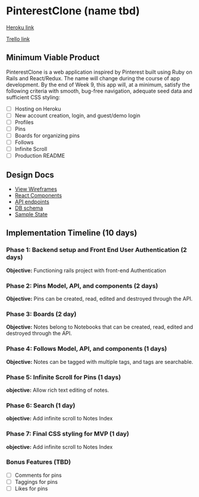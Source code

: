 # PinterestClone (name tbd)

[Heroku link][heroku]

[Trello link][trello]

[heroku]: http://www.herokuapp.com
[trello]: https://trello.com/b/8DdmFHNC/pinterest-clone-name-tbd

## Minimum Viable Product

PinterestClone is a web application inspired by Pinterest built using Ruby on Rails
and React/Redux.  The name will change during the course of app development. By the end of Week 9, this app will, at a minimum, satisfy the
following criteria with smooth, bug-free navigation, adequate seed data and
sufficient CSS styling:

- [ ] Hosting on Heroku
- [ ] New account creation, login, and guest/demo login
- [ ] Profiles
- [ ] Pins
- [ ] Boards for organizing pins
- [ ] Follows
- [ ] Infinite Scroll
- [ ] Production README

## Design Docs
* [View Wireframes][wireframes]
* [React Components][components]
* [API endpoints][api-endpoints]
* [DB schema][schema]
* [Sample State][sample-state]

[wireframes]: docs/wireframes
[components]: docs/component-hierarchy.md
[sample-state]: docs/sample-state.md
[api-endpoints]: docs/api-endpoints.md
[schema]: docs/schema.md

## Implementation Timeline (10 days)

### Phase 1: Backend setup and Front End User Authentication (2 days)

**Objective:** Functioning rails project with front-end Authentication


### Phase 2: Pins Model, API, and components (2 days)

**Objective:** Pins can be created, read, edited and destroyed through
the API.

### Phase 3: Boards (2 day)

**Objective:** Notes belong to Notebooks that can be created, read, edited and destroyed through the API.

### Phase 4: Follows Model, API, and components (1 days)

**Objective:** Notes can be tagged with multiple tags, and tags are searchable.

### Phase 5: Infinite Scroll for Pins (1 days)

**objective:** Allow rich text editing of notes.

### Phase 6: Search (1 day)

**objective:** Add infinite scroll to Notes Index

### Phase 7: Final CSS styling for MVP (1 day)

**objective:** Add infinite scroll to Notes Index

### Bonus Features (TBD)
- [ ] Comments for pins
- [ ] Taggings for pins
- [ ] Likes for pins
